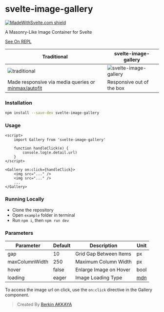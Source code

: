# svelte-image-gallery

[![MadeWithSvelte.com shield](https://madewithsvelte.com/storage/repo-shields/2648-shield.svg)](https://madewithsvelte.com/p/svelte-image-gallery/shield-link)

A Masonry-Like Image Container for Svelte

[See On REPL][repl]

| Traditional                                                   | svelte-image-gallery         |
| ------------------------------------------------------------- | ---------------------------- |
| ![traditional][ss1]                                           | ![svelte-image-gallery][ss2] |
| Made responsive via media queries or [minmax/autofit][minmax] | Responsive out of the box    |

[ss1]: https://i.imgur.com/rTSftEw.jpg
[ss2]: https://i.imgur.com/CpgVaWm.jpg
[minmax]: https://css-tricks.com/intrinsically-responsive-css-grid-with-minmax-and-min
[repl]: https://svelte.dev/repl/29b37509123b4a4bac808531f39d7d9e?version=3.24.1

### Installation

```sh
npm install --save-dev svelte-image-gallery
```

### Usage

```svelte
<script>
	import Gallery from 'svelte-image-gallery'

	function handleClick(e) {
		console.log(e.detail.url)
	}
</script>

<Gallery on:click={handleClick}>
	<img src="..." />
	<img src="..." />
	...
</Gallery>
```

### Running Locally

-   Clone the repository
-   Open `example` folder in terminal
-   Run `npm i`, then `npm run dev`

### Parameters

| Parameter      | Default | Description            | Unit |
| -------------- | ------- | ---------------------- | ---- |
| gap            | 10      | Grid Gap Between Items | px   |
| maxColumnWidth | 250     | Maximum Column Width   | px   |
| hover          | false   | Enlarge Image on Hover | bool |
| loading        | eager   | Image Loading Type     | [mdn](https://developer.mozilla.org/en-US/docs/Web/API/HTMLImageElement/loading) |

To access the image url on click, use the `on:click` directive in the Gallery component.


> Created By [Berkin AKKAYA](https://berkinakkaya.github.io)
